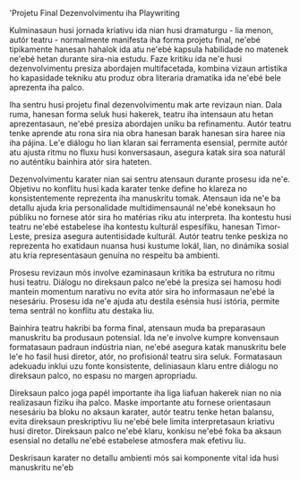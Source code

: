'Projetu Final Dezenvolvimentu iha Playwriting

Kulminasaun husi jornada kriativu ida nian husi dramaturgu - lia menon, autór teatru - normalmente manifesta iha forma projetu final, ne'ebé tipikamente hanesan hahalok ida atu ne'ebé kapsula habilidade no matenek ne'ebé hetan durante sira-nia estudu. Faze kritiku ida ne'e husi dezenvolvimentu presiza abordajen multifacetada, kombina vizaun artistika ho kapasidade tekniku atu produz obra literaria dramatika ida ne'ebé bele aprezenta iha palco.

Iha sentru husi projetu final dezenvolvimentu mak arte revizaun nian. Dala ruma, hanesan forma seluk husi hakerek, teatru iha intensaun atu hetan aprezentasaun, ne'ebé presiza abordajen uniku ba refinamentu. Autór teatru tenke aprende atu rona sira nia obra hanesan barak hanesan sira haree nia iha pájina. Le'e diálogu ho lian klaran sai ferramenta esensial, permite autór atu ajusta ritmu no fluxu husi konversasaun, asegura katak sira soa naturál no auténtiku bainhira atór sira hateten.

Dezenvolvimentu karater nian sai sentru atensaun durante prosesu ida ne'e. Objetivu no konflitu husi kada karater tenke define ho klareza no konsistentemente reprezenta iha manuskritu tomak. Atensaun ida ne'e ba detallu ajuda kria personalidade multidimensaunál ne'ebé koneksaun ho públiku no fornese atór sira ho matérias riku atu interpreta. Iha kontestu husi teatru ne'ebé estabelese iha kontestu kulturál espesífiku, hanesan Timor-Leste, presiza asegura autentisidade kulturál. Autór teatru tenke peskiza no reprezenta ho exatidaun nuansa husi kustume lokál, lian, no dinámika sosial atu kria representasaun genuína no respeitu ba ambienti.

Prosesu revizaun mós involve ezaminasaun kritika ba estrutura no ritmu husi teatru. Diálogu no direksaun palco ne'ebé la presiza sei hamosu hodi mantein momentum narativu no evita atór sira ho informasaun ne'ebé la nesesáriu. Prosesu ida ne'e ajuda atu destila esénsia husi istória, permite tema sentrál no konflitu atu destaka liu.

Bainhira teatru hakribi ba forma final, atensaun muda ba preparasaun manuskritu ba produsaun potensial. Ida ne'e involve kumpre konvensaun formatasaun padraun indústria nian, ne'ebé asegura katak manuskritu bele le'e ho fasil husi diretor, atór, no profisionál teatru sira seluk. Formatasaun adekuadu inklui uzu fonte konsistente, deliniasaun klaru entre diálogu no direksaun palco, no espasu no margen apropriadu.

Direksaun palco joga papél importante iha liga liafuan hakerek nian no nia realizasaun fíziku iha palco. Maske importante atu fornese orientasaun nesesáriu ba bloku no aksaun karater, autór teatru tenke hetan balansu, evita direksaun preskriptivu liu ne'ebé bele limita interpretasaun kriativu husi diretor. Direksaun palco ne'ebé klaru, konkisu ne'ebé foka ba aksaun esensial no detallu ne'ebé estabelese atmosfera mak efetivu liu.

Deskrisaun karater no detallu ambienti mós sai komponente vital ida husi manuskritu ne'eb